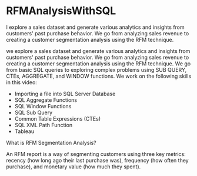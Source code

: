 # RFMAnalysisWithSQL
I explore a sales dataset and generate various analytics and insights from customers' past purchase behavior. We go from analyzing sales revenue to creating a customer segmentation analysis using the RFM technique.

we explore a sales dataset and generate various analytics and insights from customers' past purchase behavior. We go from analyzing sales revenue to creating a customer segmentation analysis using the RFM technique. We go from basic SQL queries to exploring complex problems using SUB QUERY, CTEs, AGGREGATE, and WINDOW functions. We work on the following skills in this video:
- Importing a file into SQL Server Database
- SQL Aggregate Functions
- SQL Window Functions
- SQL Sub Query
- Common Table Expressions (CTEs)
- SQL XML Path Function
- Tableau


What is RFM Segmentation Analysis?

An RFM report is a way of segmenting customers using three key metrics: recency (how long ago their last purchase was), frequency (how often they purchase), and monetary value (how much they spent).
